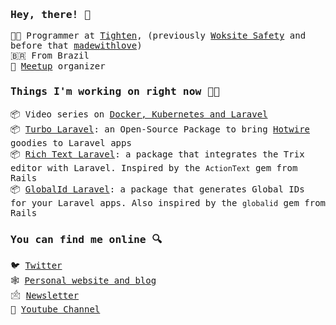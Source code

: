 ### <samp>Hey, there! 👋</samp>
<samp>

👨‍💻 Programmer at [Tighten](https://tighten.co/), (previously [Woksite Safety](https://worksitesafety.ca) and before that [madewithlove](https://madewithlove.com/))<br>
🇧🇷 From Brazil<br>
📅 [Meetup](https://www.meetup.com/pt-BR/maceio-dev-meetup/) organizer

### Things I'm working on right now 👨‍💻

📦 Video series on [Docker, Kubernetes and Laravel](https://www.tonysm.com/courses/kubernetes-for-laravel-developers/)<br>
📦 [Turbo Laravel](https://github.com/tonysm/turbo-laravel): an Open-Source Package to bring [Hotwire](https://hotwired.dev/) goodies to Laravel apps<br>
📦 [Rich Text Laravel](https://github.com/tonysm/rich-text-laravel): a package that integrates the Trix editor with Laravel. Inspired by the `ActionText` gem from Rails<br>
📦 [GlobalId Laravel](https://github.com/tonysm/globalid-laravel): a package that generates Global IDs for your Laravel apps. Also inspired by the `globalid` gem from Rails

### You can find me online 🔍

🐦 [Twitter](https://twitter.com/tonysmdev)<br>
🕸️ [Personal website and blog](https://tonysm.com)<br>
🖄 [Newsletter](https://world.hey.com/tonysm)<br>
🎥 [Youtube Channel](https://www.youtube.com/channel/UCGtfJjAR5JeBPAmxN_ZHx4Q?view_as=subscriber)

</smap>
